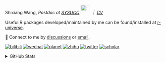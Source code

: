 
<p>Shixiang Wang, <em>Postdoc at <a href="https://sysucc.org.cn/">SYSUCC</a> <img src="https://media.giphy.com/media/WUlplcMpOCEmTGBtBW/giphy.gif" width="30">  ｜ <a href="https://shixiangwang.github.io/cv-shixiang/">CV</a>
</em></p>

Useful R packages developed/maintained by me can be found/installed at [r-universe](https://shixiangwang.r-universe.dev/).

💬 Connect to me by
[discussions](https://github.com/ShixiangWang/self-study/discussions) or [email](mailto:shixiang1994wang@gmail.com). 

[![bilibili](https://img.shields.io/badge/王诗翔-B站-yellow)](https://space.bilibili.com/11553374) [![wechat](https://img.shields.io/badge/王诗翔-微信公众号-important)](https://shixiangwang.github.io/home/logo/qrcode.jpg) [![planet](https://img.shields.io/badge/王诗翔-知识星球-blueviolet)](https://t.zsxq.com/rBqbIei)  [![zhihu](https://img.shields.io/badge/王诗翔-知乎-blue)](https://www.zhihu.com/people/shixiangwang) [![twitter](https://img.shields.io/badge/WangShxiang-twitter-ff69b4)](https://twitter.com/WangShxiang) [![scholar](https://img.shields.io/badge/ShixiangWang-Scholar-00ffff)](https://scholar.google.com/citations?user=FvNp0NkAAAAJ) 

<details>
 
<summary>GitHub Stats</summary>


<!--START_SECTION:waka-->
**🐱 My GitHub Data** 

> 📦 5.0 MB Used in GitHub's Storage 
 > 
> 🏆 558 Contributions in the Year 2024
 > 
> 🚫 Not Opted to Hire
 > 
> 📜 92 Public Repositories 
 > 
> 🔑 29 Private Repositories 
 > 
**I'm an Early 🐤** 

```text
🌞 Morning                2159 commits        ████░░░░░░░░░░░░░░░░░░░░░   15.88 % 
🌆 Daytime                5561 commits        ██████████░░░░░░░░░░░░░░░   40.89 % 
🌃 Evening                5014 commits        █████████░░░░░░░░░░░░░░░░   36.87 % 
🌙 Night                  866 commits         ██░░░░░░░░░░░░░░░░░░░░░░░   06.37 % 
```
📅 **I'm Most Productive on Wednesday** 

```text
Monday                   2078 commits        ████░░░░░░░░░░░░░░░░░░░░░   15.28 % 
Tuesday                  2437 commits        ████░░░░░░░░░░░░░░░░░░░░░   17.92 % 
Wednesday                2499 commits        █████░░░░░░░░░░░░░░░░░░░░   18.38 % 
Thursday                 2045 commits        ████░░░░░░░░░░░░░░░░░░░░░   15.04 % 
Friday                   2250 commits        ████░░░░░░░░░░░░░░░░░░░░░   16.54 % 
Saturday                 992 commits         ██░░░░░░░░░░░░░░░░░░░░░░░   07.29 % 
Sunday                   1299 commits        ██░░░░░░░░░░░░░░░░░░░░░░░   09.55 % 
```


**I Mostly Code in R** 

```text
R                        87 repos            ██████████████░░░░░░░░░░░   54.37 % 
Shell                    11 repos            ██░░░░░░░░░░░░░░░░░░░░░░░   06.88 % 
JavaScript               7 repos             █░░░░░░░░░░░░░░░░░░░░░░░░   04.38 % 
Jupyter Notebook         5 repos             █░░░░░░░░░░░░░░░░░░░░░░░░   03.12 % 
Rust                     4 repos             █░░░░░░░░░░░░░░░░░░░░░░░░   02.50 % 
```




 Last Updated on 09/05/2024 18:47:57 UTC
<!--END_SECTION:waka-->

> These Readme stats are generated using github action [awesome-readme-stats](https://github.com/anmol098/waka-readme-stats)

-----

**NOTE: Top languages does not indicate my skill level or anything like that. It is just a metric of which languages have been hosted by me on GitHub based on the usage across repositories.**

</details>
